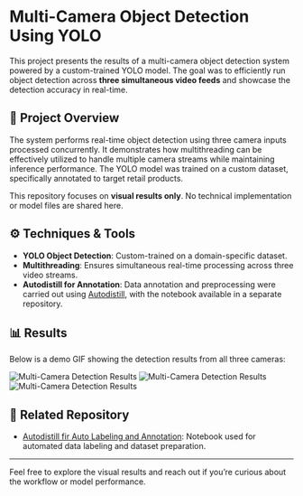 # Multi-Camera Object Detection Using YOLO

This project presents the results of a multi-camera object detection system powered by a custom-trained YOLO model. The goal was to efficiently run object detection across **three simultaneous video feeds** and showcase the detection accuracy in real-time.

## 🚀 Project Overview

The system performs real-time object detection using three camera inputs processed concurrently. It demonstrates how multithreading can be effectively utilized to handle multiple camera streams while maintaining inference performance. The YOLO model was trained on a custom dataset, specifically annotated to target retail products.

This repository focuses on **visual results only**. No technical implementation or model files are shared here.

## ⚙️ Techniques & Tools

- **YOLO Object Detection**: Custom-trained on a domain-specific dataset.
- **Multithreading**: Ensures simultaneous real-time processing across three video streams.
- **Autodistill for Annotation**: Data annotation and preprocessing were carried out using [Autodistill](https://github.com/MahmoudFarag77/Auto_Labeling_And_Annotation), with the notebook available in a separate repository.

## 📊 Results

Below is a demo GIF showing the detection results from all three cameras:

![Multi-Camera Detection Results](RESULT_1.gif)
![Multi-Camera Detection Results](RESULT_2.gif)
![Multi-Camera Detection Results](RESULT_3.gif)

## 🔗 Related Repository

- [Autodistill fir Auto Labeling and Annotation](https://github.com/MoTawfik11/Auto_Labeling_And_Annotation): Notebook used for automated data labeling and dataset preparation.

---

Feel free to explore the visual results and reach out if you’re curious about the workflow or model performance.
